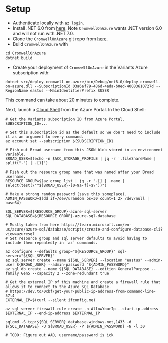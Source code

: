 # Setup

* Authenticate locally with `az login`.
* Install .NET 6.0 from [here](https://dotnet.microsoft.com/en-us/download/dotnet). Note `CromwellOnAzure` wants .NET
  version 6.0 and will not run with .NET 7.0.
* Clone the `CromwellOnAzure` git repo from [here](https://github.com/microsoft/CromwellOnAzure).
* Build `CromwellOnAzure` with

```
cd CromwellOnAzure
dotnet build
```

* Create your deployment of `CromwellOnAzure` in the Variants Azure subscription with:

```
dotnet src/deploy-cromwell-on-azure/bin/Debug/net6.0/deploy-cromwell-on-azure.dll --SubscriptionId 03a6af79-486d-4ada-b0ed-40083610727d --RegionName eastus --MainIdentifierPrefix $USER
```

This command can take about 20 minutes to complete.

Next, launch a [Cloud Shell](https://portal.azure.com/#cloudshell/) from the Azure Portal. In the Cloud Shell:

```
# Get the Variants subscription ID from Azure Portal.
SUBSCRIPTION_ID=...

# Set this subscription id as the default so we don't need to include it as an argument to every command.
az account set --subscription ${SUBSCRIPTION_ID}

# Fish out Broad username from this JSON blob stored in an environment variable.
BROAD_USER=$(echo -n $ACC_STORAGE_PROFILE | jq -r '.fileShareName | split("-") | .[1]')

# Fish out the resource group name that was named after your Broad username.
RESOURCE_GROUP=$(az group list | jq -r ".[] | .name | select(test(\"^${BROAD_USER}-[0-9a-f]+$\"))")

# Make a strong random password (save this someplace).
ADMIN_PASSWORD=$(dd if=/dev/urandom bs=30 count=1 2> /dev/null | base64)

SQL_SERVER=${RESOURCE_GROUP}-azure-sql-server
SQL_DATABASE=${RESOURCE_GROUP}-azure-sql-database

# Mostly taken from here https://learn.microsoft.com/en-us/azure/azure-sql/database/scripts/create-and-configure-database-cli?view=azuresql
# Set resource group and sql server defaults to avoid having to include them repeatedly in `az` commands.

az configure --defaults group="${RESOURCE_GROUP}" sql-server="${SQL_SERVER}" 
az sql server create --name ${SQL_SERVER} --location "eastus" --admin-user ${BROAD_USER} --admin-password "${ADMIN_PASSWORD}"
az sql db create --name ${SQL_DATABASE} --edition GeneralPurpose --family Gen5 --capacity 2 --zone-redundant true

# Get the external IP of this machine and create a firewall rule that allows it to connect to the Azure SQL Database. 
# https://dev.to/0xbf/get-your-public-ip-address-from-command-line-57l4
EXTERNAL_IP=$(curl --silent ifconfig.me)

az sql server firewall-rule create -n AllowYourIp --start-ip-address $EXTERNAL_IP --end-ip-address $EXTERNAL_IP

sqlcmd -S tcp:${SQL_SERVER}.database.windows.net,1433 -d ${SQL_DATABASE} -U ${BROAD_USER} -P ${ADMIN_PASSWORD} -N -l 30

# TODO: Figure out AAD, username/password is ick

```
